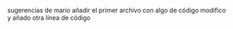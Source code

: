 sugerencias de mario
añadir el primer archivo con algo de código
modifico y añado otra línea de código

